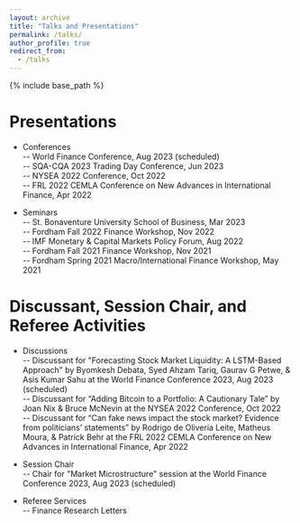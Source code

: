 ```yaml
---
layout: archive
title: "Talks and Presentations"
permalink: /talks/
author_profile: true
redirect_from:
  - /talks
---
```

{% include base_path %}

Presentations
======
* Conferences <br>
-- World Finance Conference, Aug 2023 (scheduled) <br>
-- SQA-CQA 2023 Trading Day Conference, Jun 2023 <br>
-- NYSEA 2022 Conference, Oct 2022 <br>
-- FRL 2022 CEMLA Conference on New Advances in International Finance, Apr 2022 <br>

* Seminars <br>
-- St. Bonaventure University School of Business, Mar 2023 <br>
-- Fordham Fall 2022 Finance Workshop, Nov 2022 <br>
-- IMF Monetary & Capital Markets Policy Forum, Aug 2022 <br>
-- Fordham Fall 2021 Finance Workshop, Nov 2021 <br>
-- Fordham Spring 2021 Macro/International Finance Workshop, May 2021 <br>

Discussant, Session Chair, and Referee Activities
======
* Discussions <br>
-- Discussant for "Forecasting Stock Market Liquidity: A LSTM-Based Approach" by Byomkesh Debata, Syed Ahzam Tariq, Gaurav G Petwe, & Asis Kumar Sahu at the World Finance Conference 2023, Aug 2023 (scheduled) <br>
-- Discussant for “Adding Bitcoin to a Portfolio: A Cautionary Tale” by Joan Nix & Bruce McNevin at the NYSEA 2022 Conference, Oct 2022 <br>
-- Discussant for “Can fake news impact the stock market? Evidence from politicians’ statements” by Rodrigo de Oliveria Leite, Matheus Moura, & Patrick Behr at the FRL 2022 CEMLA Conference on New Advances in International Finance, Apr 2022 <br>

* Session Chair <br>
-- Chair for "Market Microstructure" session at the World Finance Conference 2023, Aug 2023 (scheduled) <br>

* Referee Services <br>
-- Finance Research Letters <br>
